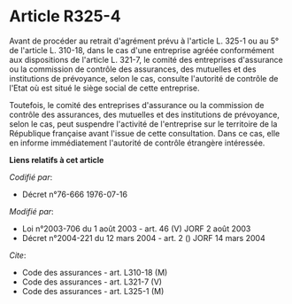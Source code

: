 # Article R325-4

Avant de procéder au retrait d'agrément prévu à l'article L. 325-1 ou au 5° de l'article L. 310-18, dans le cas d'une
entreprise agréée conformément aux dispositions de l'article L. 321-7, le comité des entreprises d'assurance ou la commission
de contrôle des assurances, des mutuelles et des institutions de prévoyance, selon le cas, consulte l'autorité de contrôle de
l'Etat où est situé le siège social de cette entreprise.

Toutefois, le comité des entreprises d'assurance ou la commission de contrôle des assurances, des mutuelles et des
institutions de prévoyance, selon le cas, peut suspendre l'activité de l'entreprise sur le territoire de la République
française avant l'issue de cette consultation. Dans ce cas, elle en informe immédiatement l'autorité de contrôle étrangère
intéressée.

**Liens relatifs à cet article**

_Codifié par_:

  - Décret n°76-666 1976-07-16

_Modifié par_:

  - Loi n°2003-706 du 1 août 2003 - art. 46 (V) JORF 2 août 2003
  - Décret n°2004-221 du 12 mars 2004 - art. 2 () JORF 14 mars 2004

_Cite_:

  - Code des assurances - art. L310-18 (M)
  - Code des assurances - art. L321-7 (V)
  - Code des assurances - art. L325-1 (M)
